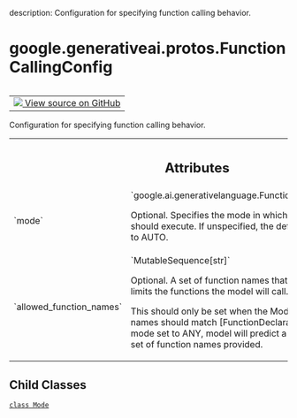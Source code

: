 description: Configuration for specifying function calling behavior.

<div itemscope itemtype="http://developers.google.com/ReferenceObject">
<meta itemprop="name" content="google.generativeai.protos.FunctionCallingConfig" />
<meta itemprop="path" content="Stable" />
<meta itemprop="property" content="Mode"/>
</div>

# google.generativeai.protos.FunctionCallingConfig

<!-- Insert buttons and diff -->

<table class="tfo-notebook-buttons tfo-api nocontent" align="left">
<td>
  <a target="_blank" href="https://github.com/googleapis/google-cloud-python/tree/main/packages/google-ai-generativelanguage/google/ai/generativelanguage_v1beta/types/content.py#L408-L462">
    <img src="https://www.tensorflow.org/images/GitHub-Mark-32px.png" />
    View source on GitHub
  </a>
</td>
</table>



Configuration for specifying function calling behavior.

<!-- Placeholder for "Used in" -->




<!-- Tabular view -->
 <table class="responsive fixed orange">
<colgroup><col width="214px"><col></colgroup>
<tr><th colspan="2"><h2 class="add-link">Attributes</h2></th></tr>

<tr>
<td>
`mode`<a id="mode"></a>
</td>
<td>
`google.ai.generativelanguage.FunctionCallingConfig.Mode`

Optional. Specifies the mode in which
function calling should execute. If unspecified,
the default value will be set to AUTO.
</td>
</tr><tr>
<td>
`allowed_function_names`<a id="allowed_function_names"></a>
</td>
<td>
`MutableSequence[str]`

Optional. A set of function names that, when provided,
limits the functions the model will call.

This should only be set when the Mode is ANY. Function names
should match [FunctionDeclaration.name]. With mode set to
ANY, model will predict a function call from the set of
function names provided.
</td>
</tr>
</table>



## Child Classes
[`class Mode`](../../../google/generativeai/protos/FunctionCallingConfig/Mode.md)

